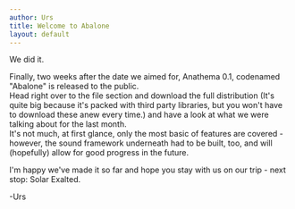 ```yaml
---
author: Urs
title: Welcome to Abalone
layout: default
---
```


We did it.

Finally, two weeks after the date we aimed for, Anathema 0.1, codenamed "Abalone" is released to the public.  
Head right over to the file section and download the full distribution (It's quite big because it's packed with third party libraries, but you won't have to download these anew every time.) and have a look at what we were talking about for the last month.   
It's not much, at first glance, only the most basic of features are covered - however, the sound framework underneath had to be built, too, and will (hopefully) allow for good progress in the future.  

I'm happy we've made it so far and hope you stay with us on our trip - next stop: Solar Exalted.

-Urs